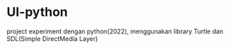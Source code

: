 # UI-python
project experiment dengan python(2022), menggunakan library Turtle dan SDL(Simple DirectMedia Layer)
